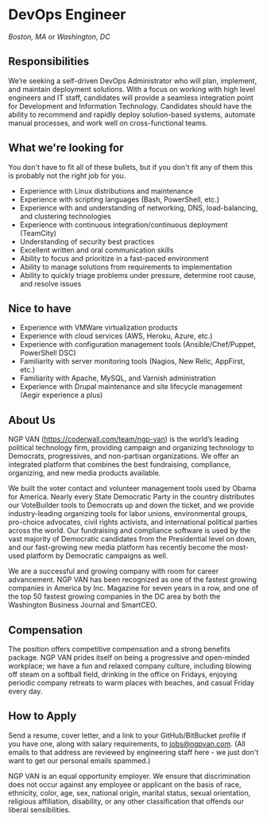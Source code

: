 DevOps Engineer
===============
*Boston, MA* or *Washington, DC*

Responsibilities
----------------

We’re seeking a self-driven DevOps Administrator who will plan, implement, and maintain deployment solutions.  With a focus on working with high level engineers and IT staff, candidates will provide a seamless integration point for Development and Information Technology.  Candidates should have the ability to recommend and rapidly deploy solution-based systems, automate manual processes, and work well on cross-functional teams.

What we're looking for
----------------------

You don't have to fit all of these bullets, but if you don't fit any of them this is probably not the right job for you.

* Experience with Linux distributions and maintenance
* Experience with scripting languages (Bash, PowerShell, etc.)
* Experience with and understanding of networking, DNS, load-balancing, and clustering technologies
* Experience with continuous integration/continuous deployment (TeamCity)
* Understanding of security best practices
* Excellent written and oral communication skills
* Ability to focus and prioritize in a fast-paced environment 
* Ability to manage solutions from requirements to implementation
* Ability to quickly triage problems under pressure, determine root cause, and resolve issues

Nice to have
------------

* Experience with VMWare virtualization products
* Experience with cloud services (AWS, Heroku, Azure, etc.)
* Experience with configuration management tools (Ansible/Chef/Puppet, PowerShell DSC) 
* Familiarity with server monitoring tools (Nagios, New Relic, AppFirst, etc.)
* Familiarity with Apache, MySQL, and Varnish administration
* Experience with Drupal maintenance and site lifecycle management (Aegir experience a plus)

About Us
--------

NGP VAN (https://coderwall.com/team/ngp-van) is the world’s leading political technology firm, providing campaign and organizing technology to Democrats, progressives, and non-partisan organizations. We offer an integrated platform that combines the best fundraising, compliance, organizing, and new media products available.

We built the voter contact and volunteer management tools used by Obama for America. Nearly every State Democratic Party in the country distributes our VoteBuilder tools to Democrats up and down the ticket, and we provide industry-leading organizing tools for labor unions, environmental groups, pro-choice advocates, civil rights activists, and international political parties across the world.  Our fundraising and compliance software is used by the vast majority of Democratic candidates from the Presidential level on down, and our fast-growing new media platform has recently become the most-used platform by Democratic campaigns as well.

We are a successful and growing company with room for career advancement.  NGP VAN has been recognized as one of the fastest growing companies in America by Inc. Magazine for seven years in a row, and one of the top 50 fastest growing companies in the DC area by both the Washington Business Journal and SmartCEO.

Compensation
------------

The position offers competitive compensation and a strong benefits package. NGP VAN prides itself on being a progressive and open-minded workplace; we have a fun and relaxed company culture, including blowing off steam on a softball field, drinking in the office on Fridays, enjoying periodic company retreats to warm places with beaches, and casual Friday every day. 

How to Apply
------------

Send a resume, cover letter, and a link to your GitHub/BitBucket profile if you have one, along with salary requirements, to jobs@ngpvan.com.  (All emails to that address are reviewed by engineering staff here - we just don't want to get our personal emails spammed.)

NGP VAN is an equal opportunity employer. We ensure that discrimination does not occur against any employee or applicant on the basis of race, ethnicity, color, age, sex, national origin, marital status, sexual orientation, religious affiliation, disability, or any other classification that offends our liberal sensibilities.
